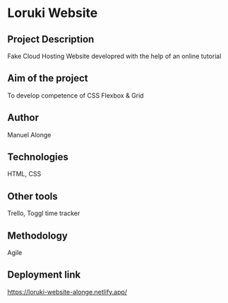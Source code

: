 # Loruki Website

## Project Description

Fake Cloud Hosting Website developred with the help of an online tutorial

## Aim of the project

To develop competence of CSS Flexbox & Grid

## Author

Manuel Alonge

## Technologies

HTML, CSS

## Other tools

Trello, Toggl time tracker

## Methodology 

Agile

## Deployment link

https://loruki-website-alonge.netlify.app/
